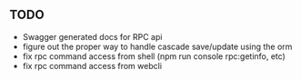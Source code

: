 ## TODO

- Swagger generated docs for RPC api
- figure out the proper way to handle cascade save/update using the orm
- fix rpc command access from shell (npm run console rpc:getinfo, etc)
- fix rpc command access from webcli
